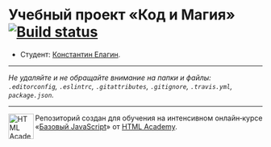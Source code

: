 # Учебный проект «Код и Магия» [![Build status][travis-image]][travis-url]

* Студент: [Константин Елагин](https://up.htmlacademy.ru/javascript/11/user/224502).

---

_Не удаляйте и не обращайте внимание на папки и файлы:_<br>
_`.editorconfig`, `.eslintrc`, `.gitattributes`, `.gitignore`, `.travis.yml`, `package.json`._

---

<a href="https://htmlacademy.ru/intensive/javascript"><img align="left" width="50" height="50" title="HTML Academy" src="https://up.htmlacademy.ru/static/img/intensive/javascript/logo-for-github.svg"></a>

Репозиторий создан для обучения на интенсивном онлайн‑курсе «[Базовый JavaScript](https://htmlacademy.ru/intensive/javascript)» от [HTML Academy](https://htmlacademy.ru).

[travis-image]: https://travis-ci.org/htmlacademy-javascript/224502-code-and-magick.svg?branch=master
[travis-url]: https://travis-ci.org/htmlacademy-javascript/224502-code-and-magick
